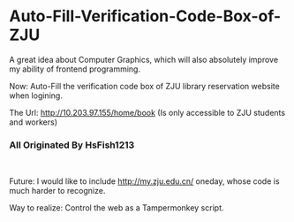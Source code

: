 # Auto-Fill-Verification-Code-Box-of-ZJU
A great idea about Computer Graphics, which will also absolutely improve my ability of frontend programming.

Now: Auto-Fill the verification code box of ZJU library reservation website when logining.

The Url: http://10.203.97.155/home/book (Is only accessible to ZJU students and workers)

###                                                                                                   All Originated By HsFish1213
​                                                                          


Future: I would like to include http://my.zju.edu.cn/ oneday, whose code is much harder to recognize.

Way to realize: Control the web as a Tampermonkey script.


